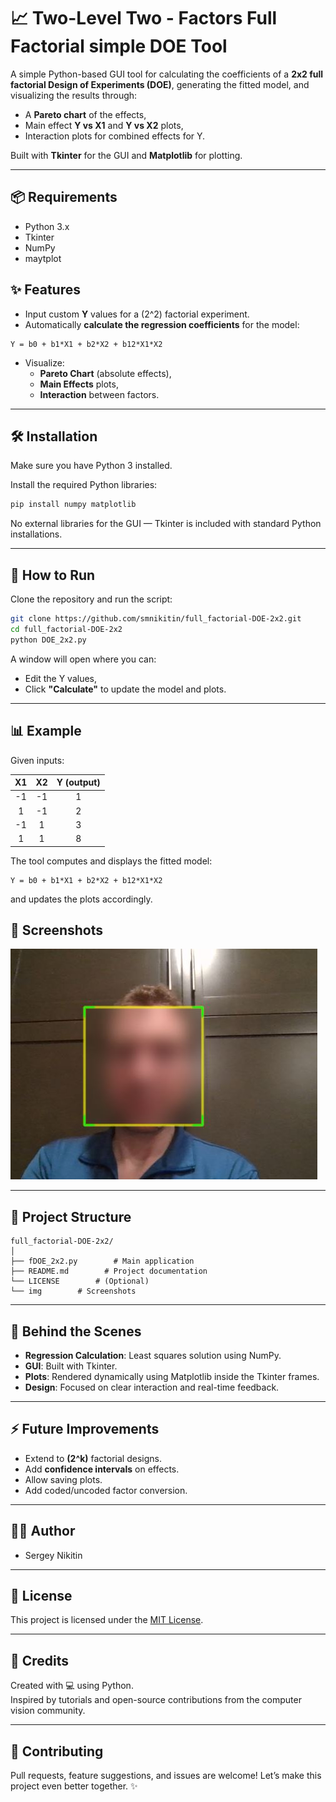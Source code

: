 # 📈 Two-Level Two - Factors Full Factorial simple DOE Tool

A simple Python-based GUI tool for calculating the coefficients of a **2x2 full factorial Design of Experiments (DOE)**, generating the fitted model, and visualizing the results through:

- A **Pareto chart** of the effects,
- Main effect **Y vs X1** and **Y vs X2** plots,
- Interaction plots for combined effects for Y.

Built with **Tkinter** for the GUI and **Matplotlib** for plotting.

---

## 📦 Requirements

- Python 3.x
- Tkinter
- NumPy
- maytplot

## ✨ Features

- Input custom **Y** values for a \(2^2\) factorial experiment.
- Automatically **calculate the regression coefficients** for the model:
  
```
Y = b0 + b1*X1 + b2*X2 + b12*X1*X2
```
  
- Visualize:
  - **Pareto Chart** (absolute effects),
  - **Main Effects** plots,
  - **Interaction** between factors.

---

## 🛠️ Installation

Make sure you have Python 3 installed.

Install the required Python libraries:

```bash
pip install numpy matplotlib
```

No external libraries for the GUI — Tkinter is included with standard Python installations.

---

## 🚀 How to Run

Clone the repository and run the script:

```bash
git clone https://github.com/smnikitin/full_factorial-DOE-2x2.git
cd full_factorial-DOE-2x2
python DOE_2x2.py
```

A window will open where you can:

- Edit the Y values,
- Click **"Calculate"** to update the model and plots.

---

## 📊 Example

Given inputs:

| X1  | X2  | Y (output) |
|:---:|:---:|:----------:|
| -1  | -1  | 1          |
|  1  | -1  | 2          |
| -1  |  1  | 3          |
|  1  |  1  | 8          |

The tool computes and displays the fitted model:

```
Y = b0 + b1*X1 + b2*X2 + b12*X1*X2
```

and updates the plots accordingly.

## 📸 Screenshots

![demo1](https://github.com/smnikitin/face-detection/blob/main/img/Capture1.JPG) 

---

## 📂 Project Structure

```
full_factorial-DOE-2x2/
│
├── fDOE_2x2.py        # Main application 
├── README.md        # Project documentation
└── LICENSE        # (Optional)
└── img        # Screenshots
```

---

## 🧠 Behind the Scenes

- **Regression Calculation**: Least squares solution using NumPy.
- **GUI**: Built with Tkinter.
- **Plots**: Rendered dynamically using Matplotlib inside the Tkinter frames.
- **Design**: Focused on clear interaction and real-time feedback.

---

## ⚡ Future Improvements

- Extend to **\(2^k\)** factorial designs.
- Add **confidence intervals** on effects.
- Allow saving plots.
- Add coded/uncoded factor conversion.

---

## 🧑‍💻 Author

- Sergey Nikitin

---

## 📜 License

This project is licensed under the [MIT License](LICENSE).

---

## 🙌 Credits

Created with 💻 using Python.  
Inspired by tutorials and open-source contributions from the computer vision community.

---

## 🤝 Contributing

Pull requests, feature suggestions, and issues are welcome! Let’s make this project even better together. ✨

